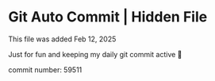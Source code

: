 # Git Auto Commit | Hidden File

This file was added Feb 12, 2025

Just for fun and keeping my daily git commit active 🤪

commit number: 59511
